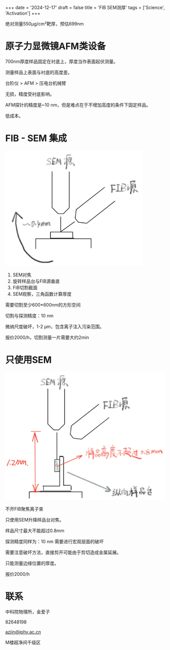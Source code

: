 +++
date = '2024-12-17'
draft = false
title = 'FIB SEM测厚'
tags = ['Science', 'Activation']
+++

绝对测量550μg/cm²靶厚，预估699nm
# 原子力显微镜AFM类设备
700nm厚度样品固定在衬底上，厚度当作表面起伏测量。

测量样品上表面与衬底的高度差。

台阶仪 > AFM > 压电台机械臂

无损，精度受衬底影响。

AFM探针的精度是~10 nm，但是难点在于不增加高度的条件下固定样品。

低成本。

# FIB - SEM 集成
![](./assets/FIB_SEM测厚/2024-11-17-17-07-44.png)
1. SEM对焦
2. 旋转样品台与FIB源垂直
3. FIB切割截面
4. SEM观察，三角函数计算厚度

需要切割至少600*600nm的方形空间

切割与探测精度：10 nm

微纳尺度破坏，1-2 μm，包含离子注入污染范围。

报价2000/h，切割测量一片需要大约2min

# 只使用SEM
![](./assets/FIB_SEM测厚/2024-11-17-17-11-36.png)

不开FIB聚焦离子束

只使用SEM升降样品台对焦。

样品尺寸最大不能超过0.8mm

探测精度同样为：10 nm
需要进行宏观层面的破坏

需要注意破坏方法，直接剪开可能由于剪切造成金属延展。

只能测量边缘位置的厚度。

报价2000/h

# 联系
中科院物理所，金爱子

82648198

azjin@iphy.ac.cn

M楼超净间千级区
